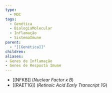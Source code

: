 ```yaml
---
type:
  - MOC
tags:
  - Genética
  - BiologiaMolecular
  - Inflamação
  - SistemaImune
parent:
  - "[[Genética]]"
children:
aliases:
- Genes de Inflamação
- Genes de Resposta Imune
---
```

* [[NFKB]] (_Nuclear Factor κ B_)
* [[RAET1G]] (_Retinoic Acid Early Transcript 1G_)

